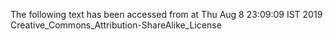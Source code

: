 The following text has been accessed from at Thu Aug 8 23:09:09 IST 2019
Creative_Commons_Attribution-ShareAlike_License
